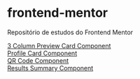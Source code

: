 # frontend-mentor
 Repositório de estudos do Frontend Mentor

<a href="3-column-preview-card-component">3 Column Preview Card Component</a><br>
<a href="profile-card-component">Profile Card Component</a><br>
<a href="https://heroleam.github.io/frontend-mentor/qr-code-component/">QR Code Component</a><br>
<a href="results-summary-component">Results Summary Component</a>
